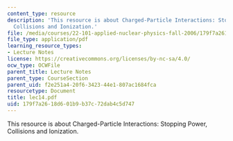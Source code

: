 ```yaml
---
content_type: resource
description: 'This resource is about Charged-Particle Interactions: Stopping Power,
  Collisions and Ionization.'
file: /media/courses/22-101-applied-nuclear-physics-fall-2006/179f7a2618d601b9b37c72dab4c5d747_lec14.pdf
file_type: application/pdf
learning_resource_types:
- Lecture Notes
license: https://creativecommons.org/licenses/by-nc-sa/4.0/
ocw_type: OCWFile
parent_title: Lecture Notes
parent_type: CourseSection
parent_uid: f2e251a4-20f6-3423-44e1-807ac1684fca
resourcetype: Document
title: lec14.pdf
uid: 179f7a26-18d6-01b9-b37c-72dab4c5d747
---
```

This resource is about Charged-Particle Interactions: Stopping Power, Collisions and Ionization.